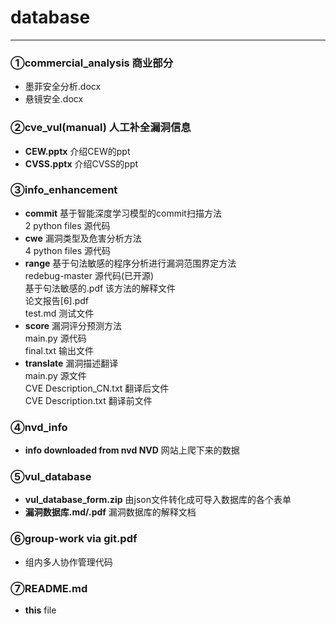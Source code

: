# database
- - - 
### ①commercial_analysis 商业部分    
* 墨菲安全分析.docx
* 悬镜安全.docx

### ②cve_vul(manual) 人工补全漏洞信息
* **CEW.pptx** 介绍CEW的ppt
* **CVSS.pptx** 介绍CVSS的ppt

### ③info_enhancement
* **commit** 基于智能深度学习模型的commit扫描方法
 <br/>2 python files 源代码
* **cwe** 漏洞类型及危害分析方法
 <br/>4 python files 源代码
* **range** 基于句法敏感的程序分析进行漏洞范围界定方法
 <br/>redebug-master 源代码(已开源)
 <br/>基于句法敏感的.pdf 该方法的解释文件
 <br/>论文报告[6].pdf 
 <br/>test.md 测试文件
* **score** 漏洞评分预测方法
 <br/>main.py 源代码
 <br/>final.txt 输出文件
* **translate** 漏洞描述翻译
 <br/>main.py 源文件
 <br/>CVE Description_CN.txt 翻译后文件
 <br/>CVE Description.txt 翻译前文件

### ④nvd_info
* **info downloaded from nvd NVD** 网站上爬下来的数据

### ⑤vul_database
* **vul_database_form.zip**  由json文件转化成可导入数据库的各个表单
* **漏洞数据库.md/.pdf**  漏洞数据库的解释文档

### ⑥group-work via git.pdf 
* 组内多人协作管理代码

### ⑦README.md  
* **this** file
